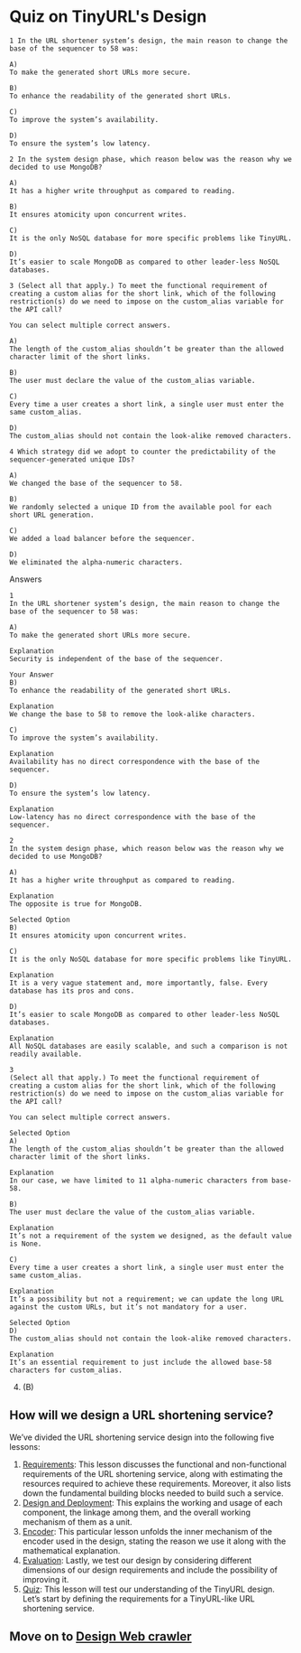 # Quiz on TinyURL's Design
```
1 In the URL shortener system’s design, the main reason to change the base of the sequencer to 58 was:

A)
To make the generated short URLs more secure.

B)
To enhance the readability of the generated short URLs.

C)
To improve the system’s availability.

D)
To ensure the system’s low latency.
```

```
2 In the system design phase, which reason below was the reason why we decided to use MongoDB?

A)
It has a higher write throughput as compared to reading.

B)
It ensures atomicity upon concurrent writes.

C)
It is the only NoSQL database for more specific problems like TinyURL.

D)
It’s easier to scale MongoDB as compared to other leader-less NoSQL databases.
```

```
3 (Select all that apply.) To meet the functional requirement of creating a custom alias for the short link, which of the following restriction(s) do we need to impose on the custom_alias variable for the API call?

You can select multiple correct answers.

A)
The length of the custom_alias shouldn’t be greater than the allowed character limit of the short links.

B)
The user must declare the value of the custom_alias variable.

C)
Every time a user creates a short link, a single user must enter the same custom_alias.

D)
The custom_alias should not contain the look-alike removed characters.
```

```
4 Which strategy did we adopt to counter the predictability of the sequencer-generated unique IDs?

A)
We changed the base of the sequencer to 58.

B)
We randomly selected a unique ID from the available pool for each short URL generation.

C)
We added a load balancer before the sequencer.

D)
We eliminated the alpha-numeric characters.
```

Answers

```
1
In the URL shortener system’s design, the main reason to change the base of the sequencer to 58 was:

A)
To make the generated short URLs more secure.

Explanation
Security is independent of the base of the sequencer.

Your Answer
B)
To enhance the readability of the generated short URLs.

Explanation
We change the base to 58 to remove the look-alike characters.

C)
To improve the system’s availability.

Explanation
Availability has no direct correspondence with the base of the sequencer.

D)
To ensure the system’s low latency.

Explanation
Low-latency has no direct correspondence with the base of the sequencer.
```

```
2
In the system design phase, which reason below was the reason why we decided to use MongoDB?

A)
It has a higher write throughput as compared to reading.

Explanation
The opposite is true for MongoDB.

Selected Option
B)
It ensures atomicity upon concurrent writes.

C)
It is the only NoSQL database for more specific problems like TinyURL.

Explanation
It is a very vague statement and, more importantly, false. Every database has its pros and cons.

D)
It’s easier to scale MongoDB as compared to other leader-less NoSQL databases.

Explanation
All NoSQL databases are easily scalable, and such a comparison is not readily available.
```

```
3
(Select all that apply.) To meet the functional requirement of creating a custom alias for the short link, which of the following restriction(s) do we need to impose on the custom_alias variable for the API call?

You can select multiple correct answers.

Selected Option
A)
The length of the custom_alias shouldn’t be greater than the allowed character limit of the short links.

Explanation
In our case, we have limited to 11 alpha-numeric characters from base-58.

B)
The user must declare the value of the custom_alias variable.

Explanation
It’s not a requirement of the system we designed, as the default value is None.

C)
Every time a user creates a short link, a single user must enter the same custom_alias.

Explanation
It’s a possibility but not a requirement; we can update the long URL against the custom URLs, but it’s not mandatory for a user.

Selected Option
D)
The custom_alias should not contain the look-alike removed characters.

Explanation
It’s an essential requirement to just include the allowed base-58 characters for custom_alias.
```

4. (B)


## How will we design a URL shortening service?
We’ve divided the URL shortening service design into the following five lessons:

1. [Requirements](../Requirements%20of%20TinyURL's%20Design/): This lesson discusses the functional and non-functional requirements of the URL shortening service, along with estimating the resources required to achieve these requirements. Moreover, it also lists down the fundamental building blocks needed to build such a service.
2. [Design and Deployment](../Design%20and%20Deployment%20of%20TinyURL/): This explains the working and usage of each component, the linkage among them, and the overall working mechanism of them as a unit.
3. [Encoder](../Encoder%20for%20TinyURL/): This particular lesson unfolds the inner mechanism of the encoder used in the design, stating the reason we use it along with the mathematical explanation.
4. [Evaluation](../Evaluation%20of%20TinyURL's%20Design/): Lastly, we test our design by considering different dimensions of our design requirements and include the possibility of improving it.
5. [Quiz](../Quiz%20on%20TinyURL's%20Design/): This lesson will test our understanding of the TinyURL design.
Let’s start by defining the requirements for a TinyURL-like URL shortening service.


## Move on to [Design Web crawler](../../System%20Design%20Web%20Crawler/System%20Design%20Web%20Crawler/)